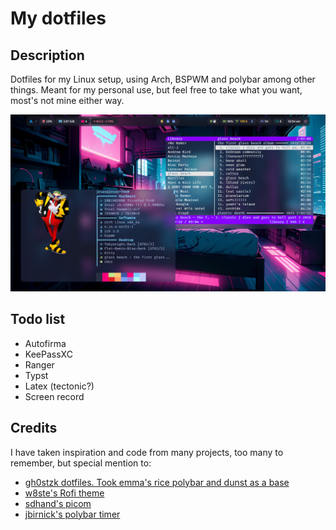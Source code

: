 # My dotfiles

## Description

Dotfiles for my Linux setup, using Arch, BSPWM and polybar among other things.
Meant for my personal use, but feel free to take what you want, most's not mine
either way.

![Desktop](./images/desktop_windows.png) 

## Todo list

- Autofirma
- KeePassXC
- Ranger
- Typst
- Latex (tectonic?)
- Screen record

## Credits

I have taken inspiration and code from many projects, too many to remember, but special mention to:
- [gh0stzk dotfiles. Took emma's rice polybar and dunst as a base](https://github.com/gh0stzk/dotfiles)  
- [w8ste's Rofi theme](https://github.com/w8ste/Tokyonight-rofi-theme)
- [sdhand's picom](https://github.com/sdhand/picom)
- [jbirnick's polybar timer](https://github.com/jbirnick/polybar-timer)
